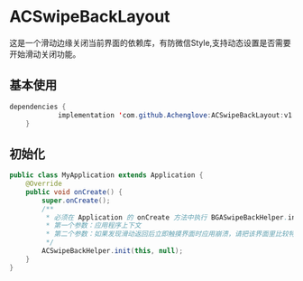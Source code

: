 # ACSwipeBackLayout
这是一个滑动边缘关闭当前界面的依赖库，有防微信Style,支持动态设置是否需要开始滑动关闭功能。

## 基本使用
```java
dependencies {
	        implementation 'com.github.Achenglove:ACSwipeBackLayout:v1.0.1'
	}
```

## 初始化
```java
public class MyApplication extends Application {
    @Override
    public void onCreate() {
        super.onCreate();
        /**
         * 必须在 Application 的 onCreate 方法中执行 BGASwipeBackHelper.init 来初始化滑动返回
         * 第一个参数：应用程序上下文
         * 第二个参数：如果发现滑动返回后立即触摸界面时应用崩溃，请把该界面里比较特殊的 View 的 class 添加到该集合中，目前在库中已经添加了 WebView 和 SurfaceView
         */
        ACSwipeBackHelper.init(this, null);
    }
}
```
